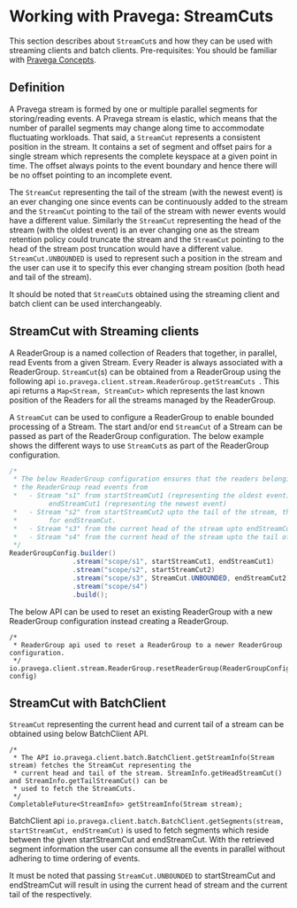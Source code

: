 <!--
Copyright (c) 2017 Dell Inc., or its subsidiaries. All Rights Reserved.

Licensed under the Apache License, Version 2.0 (the "License");
you may not use this file except in compliance with the License.
You may obtain a copy of the License at

    http://www.apache.org/licenses/LICENSE-2.0
-->
# Working with Pravega: StreamCuts

This section describes about `StreamCut`s and how they can be used with streaming clients and batch clients.
Pre-requisites: You should be familiar with [Pravega Concepts](http://pravega.io/docs/latest/pravega-concepts/).

## Definition

A Pravega stream is formed by one or multiple parallel segments for storing/reading events. A Pravega stream
is elastic, which means that the number of parallel segments may change along time to accommodate
fluctuating workloads. That said, a `StreamCut` represents a consistent position in the stream. It contains
a set of segment and offset pairs for a single stream which represents the complete keyspace at a given
point in time. The offset always points to the event boundary and hence there will be no offset pointing to
an incomplete event.

The `StreamCut` representing the tail of the stream (with the newest event) is an ever changing one since
events can be continuously added to the stream and the `StreamCut` pointing to the tail of the stream with
newer events would have a different value. Similarly the `StreamCut` representing the head of the
stream (with the oldest event) is an ever changing one as the stream retention policy could truncate the stream
and the `StreamCut` pointing to the head of the stream post truncation would have a different value.
```StreamCut.UNBOUNDED``` is used to represent such a position in the stream and the user can use it to
specify this ever changing stream position (both head and tail of the stream).

It should be noted that `StreamCut`s obtained using the streaming client and batch client can be used
interchangeably.

## StreamCut with Streaming clients

A ReaderGroup is a named collection of Readers that together, in parallel, read Events from a given Stream. Every
Reader is always associated with a ReaderGroup. `StreamCut`(s) can be obtained from a ReaderGroup using the
following api ```io.pravega.client.stream.ReaderGroup.getStreamCuts ```. This api returns a
```Map<Stream, StreamCut>``` which represents the last known position of the Readers for all the streams managed by
the ReaderGroup.

A `StreamCut` can be used to configure a ReaderGroup to enable bounded processing of a Stream. The start
and/or end `StreamCut` of a Stream can be passed as part of the ReaderGroup configuration. The below example
shows the different ways to use `StreamCut`s as part of the ReaderGroup configuration.

```java
/*
 * The below ReaderGroup configuration ensures that the readers belonging to
 * the ReaderGroup read events from
 *   - Stream "s1" from startStreamCut1 (representing the oldest event) upto
          endStreamCut1 (representing the newest event)
 *   - Stream "s2" from startStreamCut2 upto the tail of the stream, this is similar to using StreamCut.UNBOUNDED
 *        for endStreamCut.
 *   - Stream "s3" from the current head of the stream upto endStreamCut2
 *   - Stream "s4" from the current head of the stream upto the tail of the stream.
 */
ReaderGroupConfig.builder()
                .stream("scope/s1", startStreamCut1, endStreamCut1)
                .stream("scope/s2", startStreamCut2)
                .stream("scope/s3", StreamCut.UNBOUNDED, endStreamCut2)
                .stream("scope/s4")
                .build();
```

The below API can be used to reset an existing ReaderGroup with a new ReaderGroup configuration instead creating a
ReaderGroup.
```
/*
 * ReaderGroup api used to reset a ReaderGroup to a newer ReaderGroup configuration.
 */
io.pravega.client.stream.ReaderGroup.resetReaderGroup(ReaderGroupConfig config)
```
## StreamCut with BatchClient

`StreamCut` representing the current head and current tail of a stream can be obtained using below BatchClient API.
```
/*
 * The API io.pravega.client.batch.BatchClient.getStreamInfo(Stream stream) fetches the StreamCut representing the
 * current head and tail of the stream. StreamInfo.getHeadStreamCut() and StreamInfo.getTailStreamCut() can be
 * used to fetch the StreamCuts.
 */
CompletableFuture<StreamInfo> getStreamInfo(Stream stream);

```

BatchClient api ```io.pravega.client.batch.BatchClient.getSegments(stream, startStreamCut, endStreamCut)``` is used to
fetch segments which reside between the given startStreamCut and endStreamCut. With the retrieved segment information
the user can consume all the events in parallel without adhering to time ordering of events.

It must be noted that passing ```StreamCut.UNBOUNDED``` to startStreamCut and endStreamCut will result in using the
current head of stream and the current tail of the respectively.
